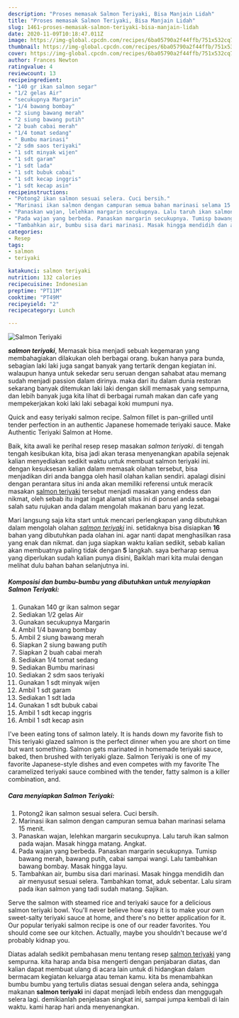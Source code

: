 ```yaml
---
description: "Proses memasak Salmon Teriyaki, Bisa Manjain Lidah"
title: "Proses memasak Salmon Teriyaki, Bisa Manjain Lidah"
slug: 1461-proses-memasak-salmon-teriyaki-bisa-manjain-lidah
date: 2020-11-09T10:18:47.011Z
image: https://img-global.cpcdn.com/recipes/6ba05790a2f44ffb/751x532cq70/salmon-teriyaki-foto-resep-utama.jpg
thumbnail: https://img-global.cpcdn.com/recipes/6ba05790a2f44ffb/751x532cq70/salmon-teriyaki-foto-resep-utama.jpg
cover: https://img-global.cpcdn.com/recipes/6ba05790a2f44ffb/751x532cq70/salmon-teriyaki-foto-resep-utama.jpg
author: Frances Newton
ratingvalue: 4
reviewcount: 13
recipeingredient:
- "140 gr ikan salmon segar"
- "1/2 gelas Air"
- "secukupnya Margarin"
- "1/4 bawang bombay"
- "2 siung bawang merah"
- "2 siung bawang putih"
- "2 buah cabai merah"
- "1/4 tomat sedang"
- " Bumbu marinasi"
- "2 sdm saos teriyaki"
- "1 sdt minyak wijen"
- "1 sdt garam"
- "1 sdt lada"
- "1 sdt bubuk cabai"
- "1 sdt kecap inggris"
- "1 sdt kecap asin"
recipeinstructions:
- "Potong2 ikan salmon sesuai selera. Cuci bersih."
- "Marinasi ikan salmon dengan campuran semua bahan marinasi selama 15 menit."
- "Panaskan wajan, lelehkan margarin secukupnya. Lalu taruh ikan salmon pada wajan. Masak hingga matang. Angkat."
- "Pada wajan yang berbeda. Panaskan margarin secukupnya. Tumisp bawang merah, bawang putih, cabai sampai wangi. Lalu tambahkan bawang bombay. Masak hingga layu."
- "Tambahkan air, bumbu sisa dari marinasi. Masak hingga mendidih dan air menyusut sesuai selera. Tambahkan tomat, aduk sebentar. Lalu siram pada ikan salmon yang tadi sudah matang. Sajikan."
categories:
- Resep
tags:
- salmon
- teriyaki

katakunci: salmon teriyaki 
nutrition: 132 calories
recipecuisine: Indonesian
preptime: "PT11M"
cooktime: "PT49M"
recipeyield: "2"
recipecategory: Lunch

---
```



![Salmon Teriyaki](https://img-global.cpcdn.com/recipes/6ba05790a2f44ffb/751x532cq70/salmon-teriyaki-foto-resep-utama.jpg)

<b><i>salmon teriyaki</i></b>, Memasak bisa menjadi sebuah kegemaran yang membahagiakan dilakukan oleh berbagai orang. bukan hanya para bunda, sebagian laki laki juga sangat banyak yang tertarik dengan kegiatan ini. walaupun hanya untuk sekedar seru seruan dengan sahabat atau memang sudah menjadi passion dalam dirinya. maka dari itu dalam dunia restoran sekarang banyak ditemukan laki laki dengan skill memasak yang sempurna, dan lebih banyak juga kita lihat di berbagai rumah makan dan cafe yang mempekerjakan koki laki laki sebagai koki mumpuni nya.

Quick and easy teriyaki salmon recipe. Salmon fillet is pan-grilled until tender perfection in an authentic Japanese homemade teriyaki sauce. Make Authentic Teriyaki Salmon at Home.

Baik, kita awali ke perihal resep resep masakan <i>salmon teriyaki</i>. di tengah tengah kesibukan kita, bisa jadi akan terasa menyenangkan apabila sejenak kalian menyediakan sedikit waktu untuk membuat salmon teriyaki ini. dengan kesuksesan kalian dalam memasak olahan tersebut, bisa menjadikan diri anda bangga oleh hasil olahan kalian sendiri. apalagi disini dengan perantara situs ini anda akan memiliki referensi untuk meracik masakan <u>salmon teriyaki</u> tersebut menjadi masakan yang endess dan nikmat, oleh sebab itu ingat ingat alamat situs ini di ponsel anda sebagai salah satu rujukan anda dalam mengolah makanan baru yang lezat.


Mari langsung saja kita start untuk mencari perlengkapan yang dibutuhkan dalam mengolah olahan <u><i>salmon teriyaki</i></u> ini. setidaknya bisa disiapkan <b>16</b> bahan yang dibutuhkan pada olahan ini. agar nanti dapat menghasilkan rasa yang enak dan nikmat. dan juga siapkan waktu kalian sedikit, sebab kalian akan membuatnya paling tidak dengan <b>5</b> langkah. saya berharap semua yang diperlukan sudah kalian punya disini, Baiklah mari kita mulai dengan melihat dulu bahan bahan selanjutnya ini.

<!--inarticleads1-->

##### Komposisi dan bumbu-bumbu yang dibutuhkan untuk menyiapkan Salmon Teriyaki:

1. Gunakan 140 gr ikan salmon segar
1. Sediakan 1/2 gelas Air
1. Gunakan secukupnya Margarin
1. Ambil 1/4 bawang bombay
1. Ambil 2 siung bawang merah
1. Siapkan 2 siung bawang putih
1. Siapkan 2 buah cabai merah
1. Sediakan 1/4 tomat sedang
1. Sediakan  Bumbu marinasi
1. Sediakan 2 sdm saos teriyaki
1. Gunakan 1 sdt minyak wijen
1. Ambil 1 sdt garam
1. Sediakan 1 sdt lada
1. Gunakan 1 sdt bubuk cabai
1. Ambil 1 sdt kecap inggris
1. Ambil 1 sdt kecap asin


I&#39;ve been eating tons of salmon lately. It is hands down my favorite fish to This teriyaki glazed salmon is the perfect dinner when you are short on time but want something. Salmon gets marinated in homemade teriyaki sauce, baked, then brushed with teriyaki glaze. Salmon Teriyaki is one of my favorite Japanese-style dishes and even competes with my favorite The caramelized teriyaki sauce combined with the tender, fatty salmon is a killer combination, and. 

<!--inarticleads2-->

##### Cara menyiapkan Salmon Teriyaki:

1. Potong2 ikan salmon sesuai selera. Cuci bersih.
1. Marinasi ikan salmon dengan campuran semua bahan marinasi selama 15 menit.
1. Panaskan wajan, lelehkan margarin secukupnya. Lalu taruh ikan salmon pada wajan. Masak hingga matang. Angkat.
1. Pada wajan yang berbeda. Panaskan margarin secukupnya. Tumisp bawang merah, bawang putih, cabai sampai wangi. Lalu tambahkan bawang bombay. Masak hingga layu.
1. Tambahkan air, bumbu sisa dari marinasi. Masak hingga mendidih dan air menyusut sesuai selera. Tambahkan tomat, aduk sebentar. Lalu siram pada ikan salmon yang tadi sudah matang. Sajikan.


Serve the salmon with steamed rice and teriyaki sauce for a delicious salmon teriyaki bowl. You&#39;ll never believe how easy it is to make your own sweet-salty teriyaki sauce at home, and there&#39;s no better application for it. Our popular teriyaki salmon recipe is one of our reader favorites. You should come see our kitchen. Actually, maybe you shouldn&#39;t because we&#39;d probably kidnap you. 

Diatas adalah sedikit pembahasan menu tentang resep <u>salmon teriyaki</u> yang sempurna. kita harap anda bisa mengerti dengan penjabaran diatas, dan kalian dapat membuat ulang di acara lain untuk di hidangkan dalam bermacam kegiatan keluarga atau teman kamu. kita bs menambahkan bumbu bumbu yang tertulis diatas sesuai dengan selera anda, sehingga makanan <b>salmon teriyaki</b> ini dapat menjadi lebih endess dan menggugah selera lagi. demikianlah penjelasan singkat ini, sampai jumpa kembali di lain waktu. kami harap hari anda menyenangkan.
